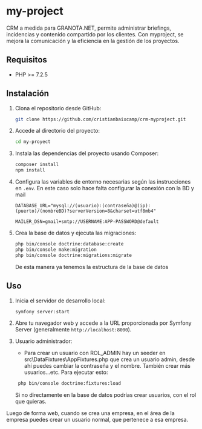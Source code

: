 # my-project

CRM a medida para GRANOTA.NET, permite administrar briefings, incidencias y contenido compartido por los clientes. Con myproject, se mejora la comunicación y la eficiencia en la gestión de los proyectos. 


## Requisitos

- PHP >= 7.2.5

## Instalación

1. Clona el repositorio desde GitHub:

    ```bash
    git clone https://github.com/cristianbaixcamp/crm-myproject.git
    ```

2. Accede al directorio del proyecto:

    ```bash
    cd my-proyect
    ```

3. Instala las dependencias del proyecto usando Composer:

    ```bash
    composer install
    npm install
    ```

4. Configura las variables de entorno necesarias según las instrucciones en `.env`. En este caso solo hace falta configurar la conexión con la BD y mail
    
    ```env
    DATABASE_URL="mysql://(usuario):(contraseña)@(ip):(puerto)/(nombreBD)?serverVersion=8&charset=utf8mb4"

    MAILER_DSN=gmail+smtp://USERNAME:APP-PASSWORD@default
    
    ```
5. Crea la base de datos y ejecuta las migraciones:

    ```bash
    php bin/console doctrine:database:create
    php bin/console make:migration
    php bin/console doctrine:migrations:migrate
    ```
    De esta manera ya tenemos la estructura de la base de datos


## Uso

1. Inicia el servidor de desarrollo local:

    ```bash
    symfony server:start
    ```

2. Abre tu navegador web y accede a la URL proporcionada por Symfony Server (generalmente `http://localhost:8000`).

3. Usuario administrador:
   -  Para crear un usuario con ROL_ADMIN hay un seeder en src\DataFixtures\AppFixtures.php que crea un usuario admin, desde ahí puedes cambiar la contraseña y el nombre. También crear más usuarios…etc. Para ejecutar esto:

   ```bash
    php bin/console doctrine:fixtures:load
    ```

    Si no directamente en la base de datos podrías crear usuarios, con el rol que quieras.

Luego de forma web, cuando se crea una empresa, en el área de la empresa puedes crear un usuario normal, que pertenece a esa empresa.
